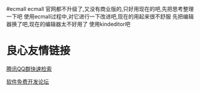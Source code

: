 #ecmall
ecmall 官网都不升级了,又没有商业版的,只好用现在的吧,先把思考整理一下吧
使用ecmall过程中,对它进行一下改进吧,现在的用起来很不舒服
先把编辑器换了吧,现在的编辑器太不好用了
使用kindeditor吧

 # 良心友情链接

[腾讯QQ群快速检索](http://u.720life.cn/s/8cf73f7c)

[软件免费开发论坛](http://u.720life.cn/s/bbb01dc0)
